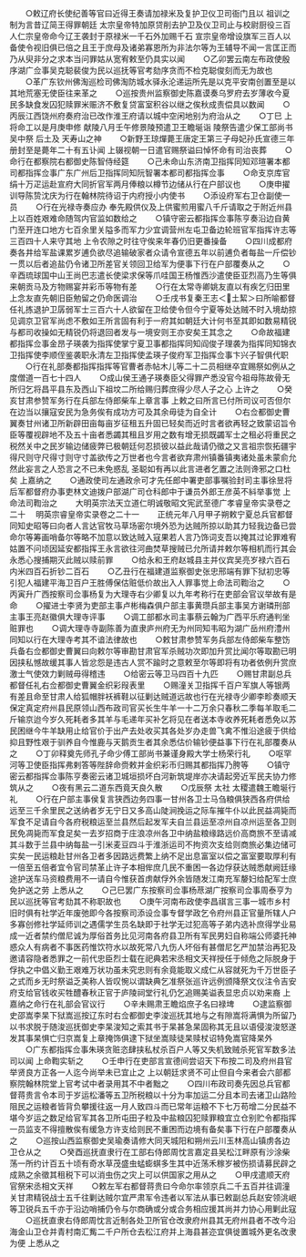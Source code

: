 <!-- { "loadSidebar": true } -->
　　○敕辽府长使纪善等官曰近得王奏请加禄米及复护卫仪卫司衙门且以  祖训之制为言昔辽简王得罪朝廷  太宗皇帝特加原贷削去护卫及仪卫司止与校尉厨役三百人仁宗皇帝命今辽王袭封于原禄米一千石外加赐千石  宣宗皇帝增设旗军三百人以备使令视旧俱已倍之且王于庶母及诸弟寡恩所为非法尔等为王辅导不闻一言匡正而乃从臾非分之求本当问罪姑从宽宥敕至仍具实以闻
　　○乙卯罢云南左布政使殷序湖广佥事吴克聪裴俊为民以巡抚等官考劾序贪而不检克聪俊刻而无为故也
　　○革广东钦州佛淘巡检司佛淘防城水驿永沦递运所先是以克平安南创置至是以其地荒塞无使臣往来革之
　　○巡按贵州监察御史陈嘉谟奏乌罗府去岁薄收今夏民多缺食发囚犯赎罪米赈济不敷复贷富室积谷以继之俟秋成责偿具以数闻
　　○丙辰江西饶州府奏府治已改作淮王府请以城中空闲地别为府治从之
　　○丁巳  上将命工以是月庚申修  献陵八月壬午修景陵预遣卫王瞻埏诣  陵祭告遣少保工部尚书吴中祭  后土及  天寿山之神
　　○新野王琼燀薨王唐定王第三子母妃孙氏宣德三年册封至是薨年二十有五讣闻  上辍视朝一日遣官赐祭谥曰悼怀命有司治丧葬
　　○命行在都察院右都御史陈智侍经筵
　　○己未命山东济南卫指挥同知邓瑄署本都司都指挥佥事广东广州后卫指挥同知阮智署本都司都指挥佥事
　　○命支京库官绢十万疋运赴宣府大同折官军两月俸粮以樽节边储从行在户部议也
　　○庚申擢训导陈贽沈庆为行在翰林院待诏于内府授小内使书
　　○添设府军右卫仓副使一员
　　○行在光禄寺奏应办  奉先殿供仪及上供蜜煎用蜜八千斤请取之于附近州县  上以百姓艰难命随驾内官监如数给之
　　○镇守密云都指挥佥事陈亨奏沿边自黄门至开连口地方七百余里关隘多而军力少宜调营州左屯卫备边轮班官军指挥许志等三百四十人来守其地  上令农隙之时往守俟来年春仍旧更番操备
　　○四川成都府奏各井给军盐课累岁逋负欲尽追输破家者众请令宣德五年以前逋负者每盐一斤偿钞一贯以后者追盐仍令诸卫所差官关领回卫给军为便事下行在户部覆奏从之
　　○辛酉琉球国中山王尚巴志遣长使梁求保等爪哇国王杨惟西沙遣使臣亚烈高乃生等俱来朝贡马及方物赐宴并彩币等物有差
　　○行在太常寺卿姚友直以有疾乞归田里  上念友直先朝旧臣勉留之仍命医调治
　　○壬戌书复秦王志＜土絜＞曰所喻都督任礼拣退护卫孱弱军士三百六十人欲留在卫给使令但今宁夏等处达贼不时入境劫掠见调京卫官军尚虑不敷如王所言固有利于一府其如朝廷大计何书至其即如数易精锐与都司收操如无精锐仍将退回者发与一境安则王亦安矣王其念之
　　○命故福建都指挥佥事金昂子瑛袭为指挥使掌宁夏卫事都指挥同知阎俊子理袭为指挥同知锦衣卫指挥使李顺侄鉴袭职永清左卫指挥使孟瑛子俊府军卫指挥佥事卞兴子智俱代职
　　○行在礼部奏都指挥指挥等官曹者赤帖木儿等二十二员相继卒宜赐祭如例从之度僧道一百七十四人
　　○成山侯王通子瑛奏臣父得罪产悉没官今祖母陈故骨无所归乞将昌平县东及西山下祖坟二所给赐归葬庶得少尽人子之心  上许之
　　○癸亥甘肃参赞军务行在兵部左侍郎柴车上章言事  上敕之曰所言已付所司议可否但尔在边当以攘寇安民为急务俟有成功方可及其余毋徒为自全计
　　○右佥都御史曹翼奏甘州诸卫所新辟田亩每亩岁征租五升固已轻矣而近时言者欲再轻之致蒙诏旨令臣等覆视辟地不及五十亩者悉蠲其租且岁用之数有增无损既蠲军士之租必将重民之税然关中之民岁输边储疲弊已极朝廷何忍损彼以益此哉请仍徵之又言祖宗恢拓疆宇得尺则守尺得寸则守寸盖欲传之万世者也今言者欲弃肃州镇番镇夷诸处虽未蒙俞允然此妄言之人恐言之不已未免惑乱  圣聪如有再以此言进者乞置之法则谗邪之口杜矣  上嘉纳之
　　○通政使司左通政佘可才先任郎中署吏部事嘱验封司主事徐昱将后军都督府办事吏林文迪拨户部湖广司仓科郎中于谦员外郎王彦英不紏举事觉  上命法司鞫治之
　　大明英宗法天立道仁明诚敬昭文宪武至德广孝睿皇帝实录卷之二十
　明英宗睿皇帝实录卷之二十一
　　正统元年八月甲子朔敕宁夏总兵官都督同知史昭等曰向者人言达官牧马草场密尔境外恐为达贼所掠以助其力轻我边备已尝命尔等筹画哨备尔等略不加意以致达贼入寇果若人言乃饰词支吾以掩其过论罪难宥姑置不问顷因延安都指挥王永言欲往河曲焚草搜贼已允所请并敕尔等相机而行其会永悉心搜捕期灭此贼以赎前罪
　　○给永和王府赵城县主并仪宾吴亮岁禄六百石内米四百石折钞二百石
　　○乙丑行在福建道监察御史张忠邢端有罪下狱初忠等引犯人福建平海卫百户王胜傅保估赃低价故出入人罪事觉上命法司鞫治之
　　○丙寅升广西按察司佥事杨复为大理寺右少卿复以九年考称行在吏部会官议举故有是命
　　○擢进士李贤为吏部主事卢彬梅森俱户部主事黄瓒兵部主事吴方谢璘刑部主事王亮赵徽俱大理寺评事
　　○调工部都水司主事蔡云翰为广西平乐府通判坐赃罪也
　　○调大理寺寺副陈善为直隶庐州府无为州同知韦昭为湖广岳州府澧州同知以行在大理寺考其不谙法律故也
　　○敕甘肃参赞军务兵部左侍郎柴车整饬兵备右佥都御史曹翼曰向敕尔等审勘甘肃官军杀贼功次即加升赏比闻尔等取勘已明因挟私憾故缓其事人皆忿怨是违古人赏不踰时之意敕至尔等即将有功者依例升赏庶激士气使效力剿贼毋得稽违
　　○给密云等卫马四百十九匹
　　○赐甘肃副总兵都督任礼右佥都御史曹翼金织彩叚表里
　　○赐潼关卫指挥千百户军旗人等银两有差且命至甘肃人给狐帽胖袄裤鞋以征剿达贼道远故也行在光禄寺少卿李畛奏顺天保定真定府州县民原领山西布政司官买长生牛羊一十二万余只春秋二季每羊取毛二斤输京迨今岁久死耗者多其羊与毛递年买补乞将见在者送本寺收养死耗者悉免以苏民困继今牛羊缺用止给官价于出产去处收买其各处岁办走兽飞禽不惟沿途疲于供给抑且野性艰于驯养自今惟鹿与天鹅贡生者其余悉估价输钞便益事下行在礼部覆奏从之
　　○丁卯释奠先师孔子命少傅工部尚书兼谨身殿大学士杨荣行礼
　　○呕罕河等卫使臣指挥弗剌答等陛辞命赍敕并金织彩币归赐其都指挥乃胯等
　　○镇守密云都指挥佥事陈亨奏密云诸卫城垣损坏白河新筑堤岸亦决请起旁近军民夫协力修筑从之
　　○夜有黑云二道东西竟天良久散
　　○戊辰祭  太社  太稷遣魏王瞻埏行礼
　　○行在户部主事侯复言狭西边务四事一甘州各卫士马刍粮俱狭西各府供给远至三千余里民之送纳者岁无宁日又多高山陡涧挽运之际车摧牛仆以此民益凋毙而军食不足请自今各府税粮运至兰县然后起发军夫自兰县运至凉州自凉州运至各卫则民免凋毙而军食足矣一去岁招商于庄浪凉州各卫中纳盐粮缘路远价高商旅不至请减其斗数于兰县中纳每盐一引米麦豆四斗于淮浙运司不拘资次支给则商旅必集边储可实矣一民运粮赴甘州各卫者多因路远费繁上纳不足出息富室以偿之富室要取厚利有一倍至五倍者宜令官司禁革止许子本相侔庶几民不重困一各边俘获达贼悉献阙廷缘途护送车马资粮费用不一请自今惟获首虏献俘外余皆随发江南充军嫠妇给配军士庶免护送之劳  上悉从之
　　○己巳罢广东按察司佥事杨荩湖广按察司佥事周泰亨为民以巡抚等官考劾其不称职故也
　　○庚午河南布政使李昌祺言三事一城市乡村旧时俱有社学近年废弛即今各按察司添设佥事专督学政乞令府州县正官量所辖人户多寡创修社学延师训之遇儒学生员名缺即于社学无过犯高等子弟内选补庶得学业易成一近者禁约僧尼诚为厚俗首务比见河南各府县卫所有军民男妇自称端公师婆托神惑众人有病者不事医药惟饮符水以故死常八九伤人坏俗有甚僧尼乞严加禁治再犯及邀请容隐者悉罪之一前代忠臣烈士载在祀典若宋丞相文天祥授任于倾危之际脱身于俘执之中倡义勤王艰难万状功虽未究忠则有余竟能取义成仁从容就死为千万世臣子之式而乡无时祭谥乏美称人皆叹惋以谓缺典乞准祭张巡许远例颁降祭文仪注令吉安府支给官钱收买牲醴春秋正官于庐陵祠堂行礼仍乞追赐美谥表显忠贞以劝来裔  上嘉纳之命行在礼部会官议行
　　○辛未赐肃王瞻焰庶子名曰禄埤
　　○逮监察御史邵嵩李杲下狱嵩巡按辽东时右佥都御史李浚巡抚其地与之有隙嵩将满惧为所留乃以书求脱于随浚巡抚御史李杲浚知之索其书于杲甚急杲固称其无且以语侵浚浚怒遂发其事杲惧亡归京嵩复上章掩饰俱逮下狱坐嵩赎徒杲赎杖诏特免嵩官降杲外
　　○广东都指挥佥事朱瑛贪赃恣肆挟私杖杀百户人等又失机致贼杀死官军数多法司以闻  上命鞫实斩之
　　○壬申行在吏部言宣德间尝诏天下布按二司及府州县官举贤良方正各一人迄今尚举未已宜止之  上以朝廷求贤不可止但自今来者会六部都察院翰林院堂上官考试中者录用其不中者黜之
　　○四川布政司奏先因总兵官都督蒋贵言令本司于岁运松潘等五卫所税粮以十分为率加运二分且本司去诸卫山路险阻民之运粮者皆背负攀援往返一月人致四斗而已常年运粮不下七万苟增二分民益不堪今岁运之数足给官军其各卫所屯田子粒及中盐粮囚犯赎罪粮宜立仓别贮令都指挥一员监支不得擅散俟有缓急方许支给则民不重困而边境有备矣事下行在户部覆奏从之
　　○巡按山西监察御史吴瑜奏请修大同天城阳和朔州云川玉林高山镇虏各边卫仓从之
　　○癸酉巡抚直隶行在工部右侍郎周忱言嘉定县吴松江畔原有沙涂柴荡一所约计百五十顷有奇水草茂盛虫蜢蟛蜞多生其中近荡禾稼岁被伤损请募民辟之成熟之余徵其租税下可以消虫伤之灾上可以供国家之用从之
　　○甲戌遣顺天府官祭宋丞相文天祥
　　○敕左军右都督蒋贵曰今命尔率领京兵二千五百并往调潼关甘肃精锐战士五千往剿达贼尔宜严肃军令违者以军法从事已敕副总兵赵安领洮岷等卫锐兵五千亦于沿边哨捕仍令与尔商确或分或合务相应援其尚并力协心用剿此寇
　　○巡抚直隶右侍郎周忱言近制各处卫所官仓改隶府州县其无府州县者不改今沿海金山卫仓并青村南汇觜二千户所仓去松江府并上海县甚迩宜俱徙置城外更名改隶为便  上悉从之
